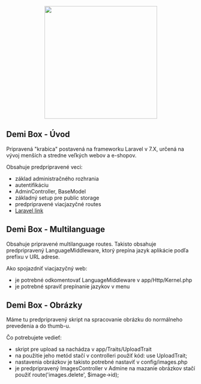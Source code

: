 <p align="center">
<img src="https://www.demi.sk/email/logo.svg" width="300">
</p>

## Demi Box - Úvod

Pripravená "krabica" postavená na frameworku Laravel v 7.X, určená na vývoj menších a stredne veľkých webov a e-shopov.

Obsahuje predpripravené veci:

- základ administračného rozhrania
- autentifikáciu
- AdminController, BaseModel
- základný setup pre public storage
- predpripravené viacjazyčné routes
- [Laravel link](https://laravel.com/)

## Demi Box - Multilanguage

Obsahuje pripravené multilanguage routes. Takisto obsahuje predpripravený LanguageMiddleware, ktorý prepína jazyk aplikácie
podľa prefixu v URL adrese.

Ako spojazdniť viacjazyčný web:

- je potrebné odkomentovať LanguageMiddleware v app/Http/Kernel.php
- je potrebné spraviť prepínanie jazykov v menu

## Demi Box - Obrázky

Máme tu predpripravený skript na spracovanie obrázku do normálneho prevedenia a do thumb-u.

Čo potrebujete vedieť:

- skript pre upload sa nachádza v app/Traits/UploadTrait
- na použitie jeho metód stačí v controlleri použiť kód: use UploadTrait;
- nastavenia obrázkov je takisto potrebné nastaviť v config/images.php
- je predpripravený ImagesController v Admine na mazanie obrázkov stačí použiť route('images.delete', $image->id);
